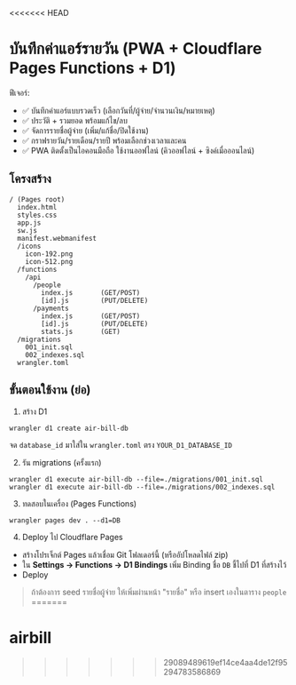 <<<<<<< HEAD
# บันทึกค่าแอร์รายวัน (PWA + Cloudflare Pages Functions + D1)

ฟีเจอร์:
- ✅ บันทึกค่าแอร์แบบรวดเร็ว (เลือกวันที่/ผู้จ่าย/จำนวนเงิน/หมายเหตุ)
- ✅ ประวัติ + รวมยอด พร้อมแก้ไข/ลบ
- ✅ จัดการรายชื่อผู้จ่าย (เพิ่ม/แก้ชื่อ/ปิดใช้งาน)
- ✅ กราฟรายวัน/รายเดือน/รายปี พร้อมเลือกช่วงเวลาและคน
- ✅ PWA ติดตั้งเป็นไอคอนมือถือ ใช้งานออฟไลน์ (คิวออฟไลน์ + ซิงค์เมื่อออนไลน์)

## โครงสร้าง

```
/ (Pages root)
  index.html
  styles.css
  app.js
  sw.js
  manifest.webmanifest
  /icons
    icon-192.png
    icon-512.png
  /functions
    /api
      /people
        index.js       (GET/POST)
        [id].js        (PUT/DELETE)
      /payments
        index.js       (GET/POST)
        [id].js        (PUT/DELETE)
        stats.js       (GET)
  /migrations
    001_init.sql
    002_indexes.sql
  wrangler.toml
```

## ขั้นตอนใช้งาน (ย่อ)

1) สร้าง D1
```
wrangler d1 create air-bill-db
```
จด `database_id` มาใส่ใน `wrangler.toml` ตรง `YOUR_D1_DATABASE_ID`

2) รัน migrations (ครั้งแรก)
```
wrangler d1 execute air-bill-db --file=./migrations/001_init.sql
wrangler d1 execute air-bill-db --file=./migrations/002_indexes.sql
```

3) ทดสอบในเครื่อง (Pages Functions)
```
wrangler pages dev . --d1=DB
```

4) Deploy ไป Cloudflare Pages
- สร้างโปรเจ็กต์ Pages แล้วเชื่อม Git โฟลเดอร์นี้ (หรืออัปโหลดไฟล์ zip)
- ใน **Settings → Functions → D1 Bindings** เพิ่ม Binding ชื่อ `DB` ชี้ไปที่ D1 ที่สร้างไว้
- Deploy

> ถ้าต้องการ seed รายชื่อผู้จ่าย ให้เพิ่มผ่านหน้า "รายชื่อ" หรือ insert เองในตาราง `people`
=======
# airbill
>>>>>>> 29089489619ef14ce4aa4de12f95294783586869
